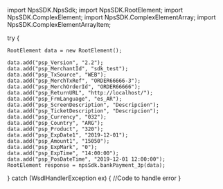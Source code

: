 import NpsSDK.NpsSdk;
import NpsSDK.RootElement;
import NpsSDK.ComplexElement;
import NpsSDK.ComplexElementArray;
import NpsSDK.ComplexElementArrayItem;

try {

    RootElement data = new RootElement();

    data.add("psp_Version", "2.2");
    data.add("psp_MerchantId", "sdk_test");
    data.add("psp_TxSource", "WEB");
    data.add("psp_MerchTxRef", "ORDER66666-3");
    data.add("psp_MerchOrderId", "ORDER66666");
    data.add("psp_ReturnURL", "http://localhost/");
    data.add("psp_FrmLanguage", "es_AR");
    data.add("psp_ScreenDescription", "Descripcion");
    data.add("psp_TicketDescription", "Descripcion");
    data.add("psp_Currency", "032");
    data.add("psp_Country", "ARG");
    data.add("psp_Product", "320");
    data.add("psp_ExpDate1", "2019-12-01");
    data.add("psp_Amount1", "15050");
    data.add("psp_ExpMark", "0");
    data.add("psp_ExpTime", "14:00:00");
    data.add("psp_PosDateTime", "2019-12-01 12:00:00");
    RootElement response = npsSdk.bankPayment_3p(data);

} catch (WsdlHandlerException ex) {
    //Code to handle error
}
